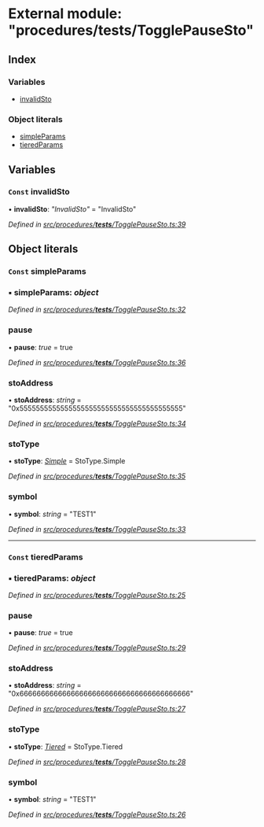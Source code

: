 # External module: "procedures/**tests**/TogglePauseSto"

## Index

### Variables

- [invalidSto](_procedures___tests___togglepausesto_.md#const-invalidsto)

### Object literals

- [simpleParams](_procedures___tests___togglepausesto_.md#const-simpleparams)
- [tieredParams](_procedures___tests___togglepausesto_.md#const-tieredparams)

## Variables

### `Const` invalidSto

• **invalidSto**: _"InvalidSto"_ = "InvalidSto"

_Defined in [src/procedures/**tests**/TogglePauseSto.ts:39](https://github.com/PolymathNetwork/polymath-sdk/blob/d80c6e9/src/procedures/__tests__/TogglePauseSto.ts#L39)_

## Object literals

### `Const` simpleParams

### ▪ **simpleParams**: _object_

_Defined in [src/procedures/**tests**/TogglePauseSto.ts:32](https://github.com/PolymathNetwork/polymath-sdk/blob/d80c6e9/src/procedures/__tests__/TogglePauseSto.ts#L32)_

### pause

• **pause**: _true_ = true

_Defined in [src/procedures/**tests**/TogglePauseSto.ts:36](https://github.com/PolymathNetwork/polymath-sdk/blob/d80c6e9/src/procedures/__tests__/TogglePauseSto.ts#L36)_

### stoAddress

• **stoAddress**: _string_ = "0x5555555555555555555555555555555555555555"

_Defined in [src/procedures/**tests**/TogglePauseSto.ts:34](https://github.com/PolymathNetwork/polymath-sdk/blob/d80c6e9/src/procedures/__tests__/TogglePauseSto.ts#L34)_

### stoType

• **stoType**: _[Simple](../enums/_types_index_.stotype.md#simple)_ = StoType.Simple

_Defined in [src/procedures/**tests**/TogglePauseSto.ts:35](https://github.com/PolymathNetwork/polymath-sdk/blob/d80c6e9/src/procedures/__tests__/TogglePauseSto.ts#L35)_

### symbol

• **symbol**: _string_ = "TEST1"

_Defined in [src/procedures/**tests**/TogglePauseSto.ts:33](https://github.com/PolymathNetwork/polymath-sdk/blob/d80c6e9/src/procedures/__tests__/TogglePauseSto.ts#L33)_

---

### `Const` tieredParams

### ▪ **tieredParams**: _object_

_Defined in [src/procedures/**tests**/TogglePauseSto.ts:25](https://github.com/PolymathNetwork/polymath-sdk/blob/d80c6e9/src/procedures/__tests__/TogglePauseSto.ts#L25)_

### pause

• **pause**: _true_ = true

_Defined in [src/procedures/**tests**/TogglePauseSto.ts:29](https://github.com/PolymathNetwork/polymath-sdk/blob/d80c6e9/src/procedures/__tests__/TogglePauseSto.ts#L29)_

### stoAddress

• **stoAddress**: _string_ = "0x6666666666666666666666666666666666666666"

_Defined in [src/procedures/**tests**/TogglePauseSto.ts:27](https://github.com/PolymathNetwork/polymath-sdk/blob/d80c6e9/src/procedures/__tests__/TogglePauseSto.ts#L27)_

### stoType

• **stoType**: _[Tiered](../enums/_types_index_.stotype.md#tiered)_ = StoType.Tiered

_Defined in [src/procedures/**tests**/TogglePauseSto.ts:28](https://github.com/PolymathNetwork/polymath-sdk/blob/d80c6e9/src/procedures/__tests__/TogglePauseSto.ts#L28)_

### symbol

• **symbol**: _string_ = "TEST1"

_Defined in [src/procedures/**tests**/TogglePauseSto.ts:26](https://github.com/PolymathNetwork/polymath-sdk/blob/d80c6e9/src/procedures/__tests__/TogglePauseSto.ts#L26)_
